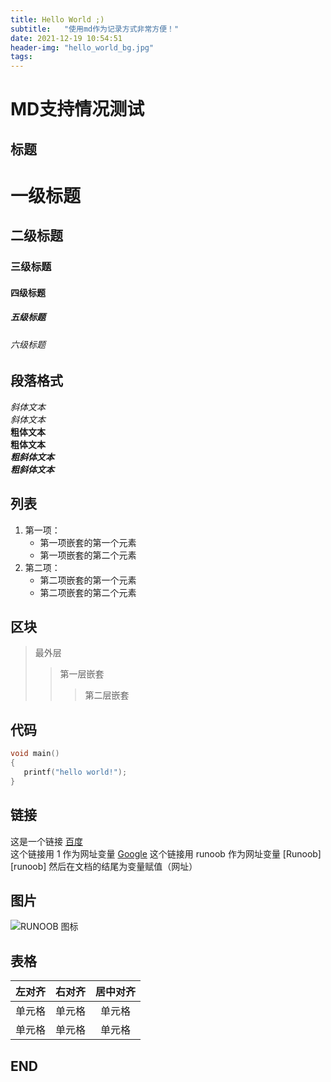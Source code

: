 ```yaml
---
title: Hello World ;)  
subtitle:   "使用md作为记录方式非常方便！"
date: 2021-12-19 10:54:51
header-img: "hello_world_bg.jpg"
tags:
---
```


# MD支持情况测试  

## 标题  

# 一级标题
## 二级标题
### 三级标题
#### 四级标题
##### 五级标题
###### 六级标题

## 段落格式

*斜体文本*  
_斜体文本_  
**粗体文本**  
__粗体文本__  
***粗斜体文本***  
___粗斜体文本___  

## 列表  

1. 第一项：
    - 第一项嵌套的第一个元素
    - 第一项嵌套的第二个元素
2. 第二项：
    - 第二项嵌套的第一个元素
    - 第二项嵌套的第二个元素

## 区块  

> 最外层
> > 第一层嵌套
> > > 第二层嵌套

## 代码  

```c++
void main()
{
   printf("hello world!");
}
```

## 链接  

这是一个链接 [百度](https://www.baidu.com)  
这个链接用 1 作为网址变量 [Google][1]
这个链接用 runoob 作为网址变量 [Runoob][runoob]
然后在文档的结尾为变量赋值（网址）

[1]: http://www.google.com/

## 图片  

![RUNOOB 图标](http://static.runoob.com/images/runoob-logo.png)

## 表格  

| 左对齐 | 右对齐 | 居中对齐 |
| :-----| ----: | :----: |
| 单元格 | 单元格 | 单元格 |
| 单元格 | 单元格 | 单元格 |

## END

